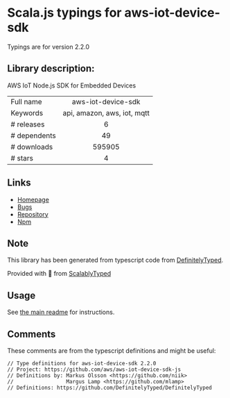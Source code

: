 
# Scala.js typings for aws-iot-device-sdk

Typings are for version 2.2.0

## Library description:
AWS IoT Node.js SDK for Embedded Devices

|                    |                 |
| ------------------ | :-------------: |
| Full name          | aws-iot-device-sdk |
| Keywords           | api, amazon, aws, iot, mqtt |
| # releases         | 6 |
| # dependents       | 49 |
| # downloads        | 595905 |
| # stars            | 4 |

## Links
- [Homepage](https://github.com/aws/aws-iot-device-sdk-js)
- [Bugs](http://github.com/aws/aws-iot-device-sdk-js/issues)
- [Repository](https://github.com/aws/aws-iot-device-sdk-js)
- [Npm](https://www.npmjs.com/package/aws-iot-device-sdk)
    


## Note
This library has been generated from typescript code from [DefinitelyTyped](https://definitelytyped.org).

Provided with :purple_heart: from [ScalablyTyped](https://github.com/oyvindberg/ScalablyTyped)

## Usage
See [the main readme](../../readme.md) for instructions.

## Comments

These comments are from the typescript definitions and might be useful:
```
// Type definitions for aws-iot-device-sdk 2.2.0
// Project: https://github.com/aws/aws-iot-device-sdk-js
// Definitions by: Markus Olsson <https://github.com/niik>
//                 Margus Lamp <https://github.com/mlamp>
// Definitions: https://github.com/DefinitelyTyped/DefinitelyTyped

```

